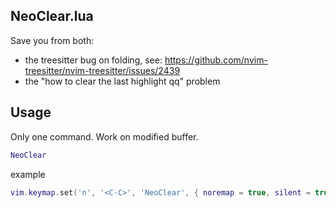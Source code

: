 NeoClear.lua
-----

Save you from both:
- the treesitter bug on folding, see: https://github.com/nvim-treesitter/nvim-treesitter/issues/2439
- the "how to clear the last highlight qq" problem

## Usage

Only one command. Work on modified buffer.

```lua
NeoClear
```

example

```lua
vim.keymap.set('n', '<C-C>', 'NeoClear', { noremap = true, silent = true, nowait = true })
```
